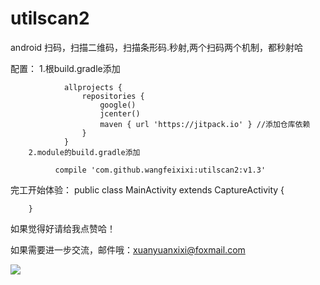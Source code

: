 # utilscan2
android 扫码，扫描二维码，扫描条形码.秒射,两个扫码两个机制，都秒射哈

配置： 
        1.根build.gradle添加

                allprojects {
                    repositories {
                        google()
                        jcenter()
                        maven { url 'https://jitpack.io' } //添加仓库依赖
                    }
                }
        2.module的build.gradle添加

              compile 'com.github.wangfeixixi:utilscan2:v1.3'
       
      
完工开始体验： 
       public class MainActivity extends CaptureActivity {

        }
如果觉得好请给我点赞哈！

如果需要进一步交流，邮件哦：xuanyuanxixi@foxmail.com

[![](https://jitpack.io/v/wangfeixixi/utilscan2.svg)](https://jitpack.io/#wangfeixixi/utilscan2)
